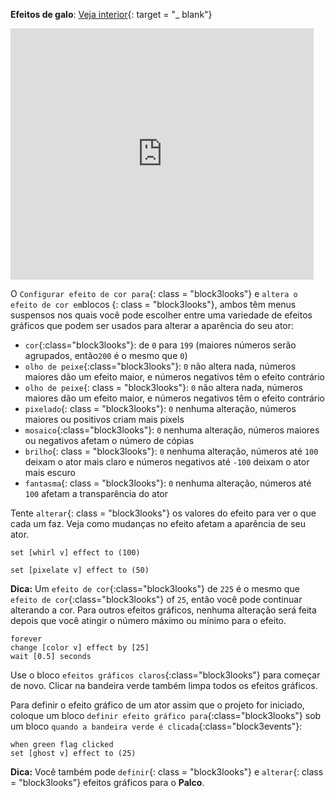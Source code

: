 **Efeitos de galo**: [Veja interior](https://scratch.mit.edu/projects/435730522/editor){: target = "_ blank"}

<div class="scratch-preview">
  <iframe allowtransparency="true" width="485" height="402" src="https://scratch.mit.edu/projects/embed/435730522/?autostart=false" frameborder="0"></iframe>
</div>

O `Configurar efeito de cor para`{: class = "block3looks"} e `altera o efeito de cor em`blocos {: class = "block3looks"}, ambos têm menus suspensos nos quais você pode escolher entre uma variedade de efeitos gráficos que podem ser usados para alterar a aparência do seu ator:

+ `cor`{:class="block3looks"}: de `0` para `199` (maiores números serão agrupados, então`200` é o mesmo que `0`)
+ `olho de peixe`{:class="block3looks"}: `0` não altera nada, números maiores dão um efeito maior, e números negativos têm o efeito contrário
+ `olho de peixe`{: class = "block3looks"}: `0` não altera nada, números maiores dão um efeito maior, e números negativos têm o efeito contrário
+ `pixelado`{: class = "block3looks"}: `0` nenhuma alteração, números maiores ou positivos criam mais pixels
+ `mosaico`{:class="block3looks"}: `0` nenhuma alteração, números maiores ou negativos afetam o número de cópias
+ `brilho`{: class = "block3looks"}: `0` nenhuma alteração, números até `100` deixam o ator mais claro e números negativos até `-100` deixam o ator mais escuro
+ `fantasma`{: class = "block3looks"}: `0` nenhuma alteração, números até `100` afetam a transparência do ator

Tente `alterar`{: class = "block3looks"} os valores do efeito para ver o que cada um faz. Veja como mudanças no efeito afetam a aparência de seu ator.

```blocks3
set [whirl v] effect to (100)

set [pixelate v] effect to (50)
```

**Dica:** Um `efeito de cor`{:class="block3looks"} de `225` é o mesmo que `efeito de cor`{:class="block3looks"} of `25`, então você pode continuar alterando a cor. Para outros efeitos gráficos, nenhuma alteração será feita depois que você atingir o número máximo ou mínimo para o efeito.

```blocks3
forever
change [color v] effect by [25]
wait [0.5] seconds
```

Use o bloco `efeitos gráficos claros`{:class="block3looks"} para começar de novo. Clicar na bandeira verde também limpa todos os efeitos gráficos.

Para definir o efeito gráfico de um ator assim que o projeto for iniciado, coloque um bloco `definir efeito gráfico para`{:class="block3looks"} sob um bloco `quando a bandeira verde é clicada`{:class="block3events"}:

```blocks3
when green flag clicked
set [ghost v] effect to (25)
```

**Dica:** Você também pode `definir`{: class = "block3looks"} e `alterar`{: class = "block3looks"} efeitos gráficos para o **Palco**.
